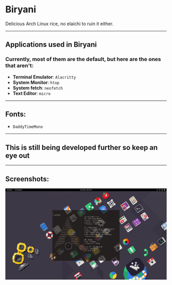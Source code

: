 # Biryani
Delicious Arch Linux rice, no elaichi to ruin it either.
<hr>
<h2>Applications used in Biryani</h2>
<h3>Currently, most of them are the default, but here are the ones that aren't:</h3>

- **Terminal Emulator**: `Alacritty`
- **System Monitor**: `htop`
- **System fetch**: `neofetch`
- **Text Editor**: `micro`
<hr>
<h2>Fonts:</h2>

- `DaddyTimeMono`

<hr>
<h2>This is still being developed further so keep an eye out</h2>
<hr>
<h2>Screenshots:</h2>

![Screenshot](https://github.com/Tmirza5/Biryani/blob/main/screenshot.png)
